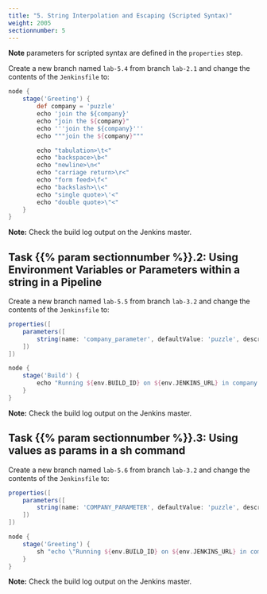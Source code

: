 ```yaml
---
title: "5. String Interpolation and Escaping (Scripted Syntax)"
weight: 2005
sectionnumber: 5
---
```


**Note** parameters for scripted syntax are defined in the ``properties`` step.

Create a new branch named ``lab-5.4`` from branch ``lab-2.1`` and change the contents of the ``Jenkinsfile`` to:

```groovy
node {
    stage('Greeting') {
        def company = 'puzzle'
        echo 'join the ${company}'
        echo "join the ${company}"
        echo '''join the ${company}'''
        echo """join the ${company}"""

        echo "tabulation>\t<"
        echo "backspace>\b<"
        echo "newline>\n<"
        echo "carriage return>\r<"
        echo "form feed>\f<"
        echo "backslash>\\<"
        echo "single quote>\'<"
        echo "double quote>\"<"
    }
}
```

**Note:** Check the build log output on the Jenkins master.


## Task {{% param sectionnumber %}}.2: Using Environment Variables or Parameters within a string in a Pipeline

Create a new branch named ``lab-5.5`` from branch ``lab-3.2`` and change the contents of the ``Jenkinsfile`` to:

```groovy
properties([
    parameters([
        string(name: 'company_parameter', defaultValue: 'puzzle', description: 'The company the pipeline runs in')
    ])
])

node {
    stage('Build') {
        echo "Running ${env.BUILD_ID} on ${env.JENKINS_URL} in company ${params.company_parameter}"
    }
}
```

**Note:** Check the build log output on the Jenkins master.


## Task {{% param sectionnumber %}}.3: Using values as params in a sh command

Create a new branch named ``lab-5.6`` from branch ``lab-3.2`` and change the contents of the ``Jenkinsfile`` to:

```groovy
properties([
    parameters([
        string(name: 'COMPANY_PARAMETER', defaultValue: 'puzzle', description: 'The company the pipeline runs in')
    ])
])

node {
    stage('Greeting') {
        sh "echo \"Running ${env.BUILD_ID} on ${env.JENKINS_URL} in company ${params.COMPANY_PARAMETER}\""
    }
}
```

**Note:** Check the build log output on the Jenkins master.

